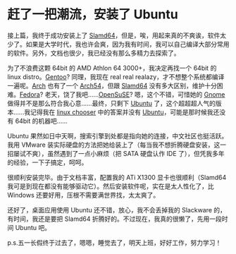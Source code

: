 # 赶了一把潮流，安装了 Ubuntu

接上篇，我终于成功安装上了 [Slamd64][0]，但是，唉，用起来真的不爽诶，软件太少了。如果是大学时代，我也许会爽，因为我有时间，我可以自己编译大部分常用的软件。另外，文档也很少，我已经没有那么多精力去探索了。

为了不浪费这颗 64bit 的 AMD Athlon 64 3000+，我决定再找一个 64bit 的 linux distro。[Gentoo][1]? 同理，我现在 real real realazy，才不想整个系统都编译一遍呢。[Arch][2] 也有了一个 [Arch54][3]，但跟 [Slamd64][0] 没有多大区别，维护十分困难。[Fedora][4]? 老天，饶了我吧……[OpenSuSE][5]? 嗯，这个不错，可惜她的 [Gnome][6] 做得并不是那么符合我心意……最终，只剩下 [Ubuntu][7] 了，这个超超超人气的版本……我记得我在 [linux chooser][8] 中的答案并没有 [Ubuntu][7]，可能是那时候我还没有 64bit 的机器吧……

Ubuntu 果然如日中天啊，搜索引擎到处都是指向她的连接，中文社区也挺活跃。我用 VMware 装实际硬盘的方法把她给装上了（每当我不想折腾硬盘安装，这一招屡试不爽），虽然遇到了一点小麻烦（把 SATA 硬盘认作 IDE 了），但凭我多年的经验，一下子搞定，呵呵。

很顺利安装完毕。由于文档丰富，配置我的 ATi X1300 显卡也很顺利（Slamd64 我可是到现在都没有能够驱动它）。然后安装软件呢，实在是太人性化了，比 Windows 还要好用，压根不需要满世界找，太太爽了。

还好了，桌面应用使用 Ubuntu 还不错，放心，我不会丢掉我的 Slackware 的，有时间，我还是要把 Slamd64 折腾好的。不过现在，我真的很懒了，先用一段时间 Ubuntu 吧。

p.s.五一长假终于过去了，嗯嗯，睡觉去了，明天上班，好好工作，努力学习！

[0]: http://slamd64.com
[1]: http://gentoo.org
[2]: http://archlinux.org
[3]: http://www.arch54.org/
[4]: http://fedora.redhat.com/
[5]: http://opensuse.org
[6]: http://gnome.org
[7]: http://ubuntu.org
[8]: http://eedok.voidofmind.com/linux/chooser.html
